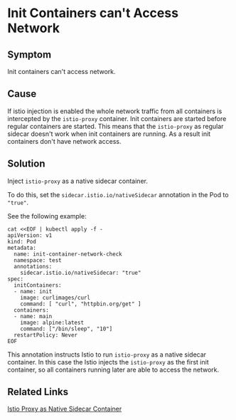 # Init Containers can't Access Network

## Symptom

Init containers can't access network.

## Cause

If istio injection is enabled the whole network traffic from all containers is intercepted by the `istio-proxy` container. Init containers are started before regular containers are started. This means that the `istio-proxy` as regular sidecar doesn't work when init containers are running. As a result init containers don't have network access.

## Solution

Inject `istio-proxy` as a native sidecar container.

To do this, set the `sidecar.istio.io/nativeSidecar` annotation in the Pod to `"true"`.

See the following example:

```
cat <<EOF | kubectl apply -f -
apiVersion: v1
kind: Pod
metadata:
  name: init-container-network-check
  namespace: test
  annotations:
    sidecar.istio.io/nativeSidecar: "true"
spec:
  initContainers:
  - name: init
    image: curlimages/curl
    command: [ "curl", "httpbin.org/get" ]
  containers:
  - name: main
    image: alpine:latest
    command: ["/bin/sleep", "10"]
  restartPolicy: Never
EOF
```

This annotation instructs Istio to run `istio-proxy` as a native sidecar container. In this case the Istio injects the `istio-proxy` as the first init container, so all containers running later are able to access the network.

## Related Links

[Istio Proxy as Native Sidecar Container](../00--istio-proxy-as-native-sidecar.md)
